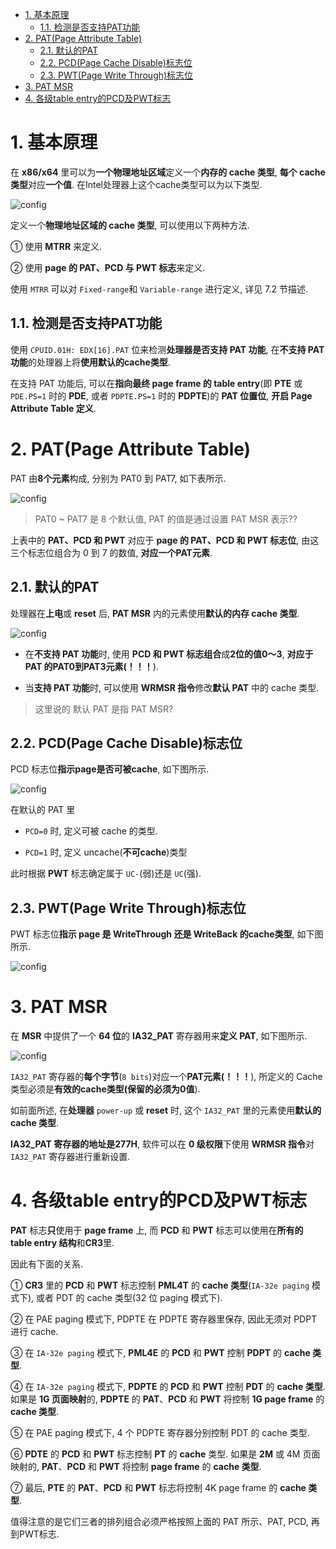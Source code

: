 
<!-- @import "[TOC]" {cmd="toc" depthFrom=1 depthTo=6 orderedList=false} -->

<!-- code_chunk_output -->

- [1. 基本原理](#1-基本原理)
  - [1.1. 检测是否支持PAT功能](#11-检测是否支持pat功能)
- [2. PAT(Page Attribute Table)](#2-patpage-attribute-table)
  - [2.1. 默认的PAT](#21-默认的pat)
  - [2.2. PCD(Page Cache Disable)标志位](#22-pcdpage-cache-disable标志位)
  - [2.3. PWT(Page Write Through)标志位](#23-pwtpage-write-through标志位)
- [3. PAT MSR](#3-pat-msr)
- [4. 各级table entry的PCD及PWT标志](#4-各级table-entry的pcd及pwt标志)

<!-- /code_chunk_output -->

# 1. 基本原理

在 **x86/x64** 里可以为**一个物理地址区域**定义一个**内存的 cache 类型**, **每个 cache 类型**对应**一个值**. 在Intel处理器上这个cache类型可以为以下类型.

![config](./images/72.png)

定义一个**物理地址区域的 cache 类型**, 可以使用以下两种方法.

① 使用 **MTRR** 来定义.

② 使用 **page 的 PAT、PCD 与 PWT 标志**来定义.

使用 `MTRR` 可以对 `Fixed-range`和 `Variable-range` 进行定义, 详见 7.2 节描述.

## 1.1. 检测是否支持PAT功能

使用 `CPUID.01H: EDX[16].PAT` 位来检测**处理器是否支持 PAT 功能**, 在**不支持 PAT 功能**的处理器上将**使用默认的cache类型**.

在支持 PAT 功能后, 可以在**指向最终 page frame 的 table entry**(即 **PTE** 或 `PDE.PS=1` 时的 **PDE**, 或者 `PDPTE.PS=1` 时的 **PDPTE**)的 **PAT 位置位**, **开启 Page Attribute Table 定义**.

# 2. PAT(Page Attribute Table)

PAT 由**8个元素**构成, 分别为 PAT0 到 PAT7, 如下表所示.

![config](./images/73.png)

> PAT0 ~ PAT7 是 8 个默认值, PAT 的值是通过设置 PAT MSR 表示??

上表中的 **PAT、PCD 和 PWT** 对应于 **page 的 PAT、PCD 和 PWT 标志位**, 由这三个标志位组合为 0 到 7 的数值, **对应一个PAT元素**.

## 2.1. 默认的PAT

处理器在**上电**或 **reset** 后, **PAT MSR** 内的元素使用**默认的内存 cache 类型**.

![config](./images/74.png)

* 在**不支持 PAT 功能**时, 使用 **PCD 和 PWT 标志组合**成**2位的值0～3**, **对应于 PAT 的PAT0到PAT3元素(！！！**).

* 当**支持 PAT 功能**时, 可以使用 **WRMSR 指令**修改**默认 PAT** 中的 cache 类型.

> 这里说的 默认 PAT 是指 PAT MSR?

## 2.2. PCD(Page Cache Disable)标志位

PCD 标志位**指示page是否可被cache**, 如下图所示.

![config](./images/75.png)

在默认的 PAT 里

* `PCD=0` 时, 定义可被 cache 的类型.

* `PCD=1` 时, 定义 uncache(**不可cache**)类型

此时根据 **PWT** 标志确定属于 `UC-`(弱)还是 `UC`(强).

## 2.3. PWT(Page Write Through)标志位

PWT 标志位**指示 page 是 WriteThrough 还是 WriteBack 的cache类型**, 如下图所示.

![config](./images/76.png)

# 3. PAT MSR

在 **MSR** 中提供了一个 **64 位**的 **IA32_PAT** 寄存器用来**定义 PAT**, 如下图所示.

![config](./images/77.png)

`IA32_PAT` 寄存器的**每个字节**(`8 bits`)对应一个**PAT元素(！！！**), 所定义的 Cache 类型必须是**有效的cache类型(保留的必须为0值**).

如前面所述, 在**处理器** `power-up` 或 **reset** 时, 这个 `IA32_PAT` 里的元素使用**默认的 cache 类型**.

**IA32_PAT 寄存器的地址是277H**, 软件可以在 **0 级权限**下使用 **WRMSR 指令**对 `IA32_PAT` 寄存器进行重新设置.

# 4. 各级table entry的PCD及PWT标志

**PAT** 标志**只**使用于 **page frame** 上, 而 **PCD** 和 **PWT** 标志可以使用在**所有的 table entry 结构**和**CR3**里.

因此有下面的关系.

① **CR3** 里的 **PCD** 和 **PWT** 标志控制 **PML4T** 的 **cache 类型**(`IA-32e paging` 模式下), 或者 PDT 的 cache 类型(32 位 paging 模式下).

② 在 PAE paging 模式下, PDPTE 在 PDPTE 寄存器里保存, 因此无须对 PDPT 进行 cache.

③ 在 `IA-32e paging` 模式下, **PML4E** 的 **PCD** 和 **PWT** 控制 **PDPT** 的 **cache 类型**.

④ 在 `IA-32e paging` 模式下, **PDPTE** 的 **PCD** 和 **PWT** 控制 **PDT** 的 **cache 类型**. 如果是 **1G 页面映射**的, **PDPTE** 的 **PAT**、**PCD** 和 **PWT** 将控制 **1G page frame** 的 **cache 类型**.

⑤ 在 PAE paging 模式下, 4 个 PDPTE 寄存器分别控制 PDT 的 cache 类型.

⑥ **PDTE** 的 **PCD** 和 **PWT** 标志控制 **PT** 的 **cache** 类型. 如果是 **2M** 或 4M 页面映射的, **PAT**、**PCD** 和 **PWT** 将控制 **page frame** 的 **cache 类型**.

⑦ 最后, **PTE** 的 **PAT**、**PCD** 和 **PWT** 标志将控制 4K page frame 的 **cache 类型**.

值得注意的是它们三者的排列组合必须严格按照上面的 PAT 所示、PAT, PCD, 再到PWT标志.